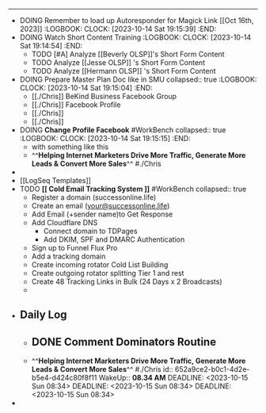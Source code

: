 - -----
- DOING Remember to load up Autoresponder for Magick Link [[Oct 16th, 2023]]
  :LOGBOOK:
  CLOCK: [2023-10-14 Sat 19:15:39]
  :END:
- DOING Watch Short Content Training
  :LOGBOOK:
  CLOCK: [2023-10-14 Sat 19:14:54]
  :END:
	- TODO [#A] Analyze [[Beverly OLSP]]'s Short Form Content
	- TODO Analyze [[Jesse OLSP]] 's Short Form Content
	- TODO Analyze [[Hermann OLSP]] 's Short Form Content
- DOING Prepare Master Plan Doc like in SMU
  collapsed:: true
  :LOGBOOK:
  CLOCK: [2023-10-14 Sat 19:15:04]
  :END:
	- [[./Chris]] BeKind Business Facebook Group
	- [[./Chris]] Facebook Profile
	- [[./Chris]]
	- [[./Chris]]
- DOING **Change Profile Facebook** #WorkBench
  collapsed:: true
  :LOGBOOK:
  CLOCK: [2023-10-14 Sat 19:15:15]
  :END:
	- with something like this
	- ^^**Helping Internet Marketers Drive More Traffic, Generate More Leads & Convert More Sales**^^ #./Chris
-
- [[LogSeq Templates]]
- TODO **[[ Cold Email Tracking System ]]** #WorkBench
  collapsed:: true
	- Register a domain (successonline.life)
	- Create an email (your@successonline.life)
	- Add Email (+sender name)to Get Response
	- Add Cloudflare DNS
		- Connect domain to TDPages
		- Add DKIM, SPF and DMARC Authentication
	- Sign up to Funnel Flux Pro
	- Add a tracking domain
	- Create incoming rotator Cold List Building
	- Create outgoing rotator splitting Tier 1 and rest
	- Create 48 Tracking Links in Bulk (24 Days x 2 Broadcasts)
	-
- ## Daily Log
	- ## DONE Comment Dominators Routine
	- ^^**Helping Internet Marketers Drive More Traffic, Generate More Leads & Convert More Sales**^^ #./Chris
	  id:: 652a9ce2-b0c1-4d2e-b5e4-d424c80f8f11
	  WakeUp:: **08.34 AM**
	  				DEADLINE: <2023-10-15 Sun 08:34>
	  				DEADLINE: <2023-10-15 Sun 08:34>
	  				DEADLINE: <2023-10-15 Sun 08:34>
-